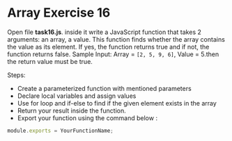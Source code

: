 # Array Exercise 16

Open file **task16.js**. inside it write a JavaScript function that takes 2 arguments: an array, a value.
 This function finds whether the array contains the value as its element. 
 If yes, the function returns true and if not, the function returns false.
  Sample Input: Array = `[2, 5, 9, 6]`, Value = 5.then the return value must be true.

Steps:

- Create a parameterized function with mentioned parameters
- Declare local variables and assign values
- Use for loop and if-else to find if the given element exists in the array
- Return your result inside the function.
- Export your function using the command below :

```js
module.exports = YourFunctionName;
```
